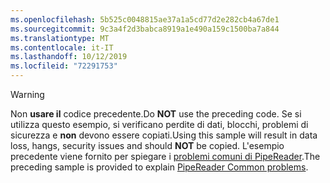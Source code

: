 ```yaml
---
ms.openlocfilehash: 5b525c0048815ae37a1a5cd77d2e282cb4a67de1
ms.sourcegitcommit: 9c3a4f2d3babca8919a1e490a159c1500ba7a844
ms.translationtype: MT
ms.contentlocale: it-IT
ms.lasthandoff: 10/12/2019
ms.locfileid: "72291753"
---
```

> [!WARNING]
> <span data-ttu-id="704eb-101">Non **usare il** codice precedente.</span><span class="sxs-lookup"><span data-stu-id="704eb-101">Do **NOT** use the preceding code.</span></span> <span data-ttu-id="704eb-102">Se si utilizza questo esempio, si verificano perdite di dati, blocchi, problemi di sicurezza e **non** devono essere copiati.</span><span class="sxs-lookup"><span data-stu-id="704eb-102">Using this sample will result in data loss, hangs, security issues and should **NOT** be copied.</span></span> <span data-ttu-id="704eb-103">L'esempio precedente viene fornito per spiegare i [problemi comuni di PipeReader](#gotchas).</span><span class="sxs-lookup"><span data-stu-id="704eb-103">The preceding sample is provided to explain [PipeReader Common problems](#gotchas).</span></span>